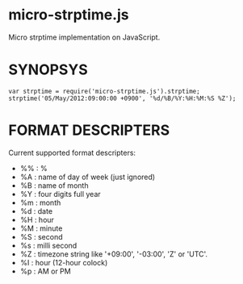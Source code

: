 micro-strptime.js
=================

Micro strptime implementation on JavaScript.

SYNOPSYS
========

    var strptime = require('micro-strptime.js').strptime;
    strptime('05/May/2012:09:00:00 +0900', '%d/%B/%Y:%H:%M:%S %Z');

FORMAT DESCRIPTERS
==================

Current supported format descripters:

 * %% : %
 * %A : name of day of week (just ignored)
 * %B : name of month
 * %Y : four digits full year
 * %m : month
 * %d : date
 * %H : hour
 * %M : minute
 * %S : second
 * %s : milli second
 * %Z : timezone string like '+09:00', '-03:00', 'Z' or 'UTC'.
 * %I : hour (12-hour colock)
 * %p : AM or PM




